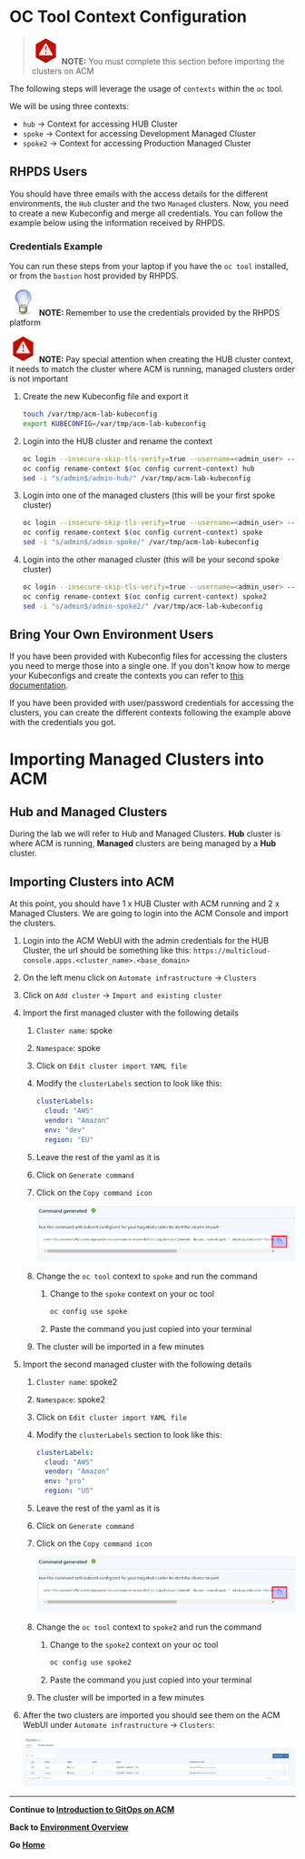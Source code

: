 # OC Tool Context Configuration

> ![WARNING](assets/warning-icon.png) **NOTE:** You must complete this section before importing the clusters on ACM

The following steps will leverage the usage of `contexts` within the `oc` tool.

We will be using three contexts:

* `hub`    -> Context for accessing HUB Cluster 
* `spoke`  -> Context for accessing Development Managed Cluster
* `spoke2` -> Context for accessing Production Managed Cluster

## RHPDS Users

You should have three emails with the access details for the different environments, the `Hub` cluster and the two `Managed` clusters. Now, you need to create a new Kubeconfig and merge all credentials. You can follow the example below using the information received by RHPDS.

### Credentials Example

You can run these steps from your laptop if you have the `oc tool` installed, or from the `bastion` host provided by RHPDS.

![TIP](assets/tip-icon.png) **NOTE:** Remember to use the credentials provided by the RHPDS platform

![WARNING](assets/warning-icon.png) **NOTE:** Pay special attention when creating the HUB cluster context, it needs to match the cluster where ACM is running, managed clusters order is not important

1. Create the new Kubeconfig file and export it

    ~~~sh
    touch /var/tmp/acm-lab-kubeconfig
    export KUBECONFIG=/var/tmp/acm-lab-kubeconfig
    ~~~
2. Login into the HUB cluster and rename the context

    ~~~sh
    oc login --insecure-skip-tls-verify=true --username=<admin_user> --password=<admin_password> https://api.<hub_cluster_name>.<base_domain>:6443
    oc config rename-context $(oc config current-context) hub
    sed -i "s/admin$/admin-hub/" /var/tmp/acm-lab-kubeconfig
    ~~~
3. Login into one of the managed clusters (this will be your first spoke cluster)

    ~~~sh
    oc login --insecure-skip-tls-verify=true --username=<admin_user> --password=<admin_password> https://api.<managed1_cluster_name>.<base_domain>:6443
    oc config rename-context $(oc config current-context) spoke
    sed -i "s/admin$/admin-spoke/" /var/tmp/acm-lab-kubeconfig
    ~~~
4. Login into the other managed cluster (this will be your second spoke cluster)

    ~~~sh
    oc login --insecure-skip-tls-verify=true --username=<admin_user> --password=<admin_password> https://api.<managed1_cluster_name>.<base_domain>:6443
    oc config rename-context $(oc config current-context) spoke2
    sed -i "s/admin$/admin-spoke2/" /var/tmp/acm-lab-kubeconfig
    ~~~

## Bring Your Own Environment Users

If you have been provided with Kubeconfig files for accessing the clusters you need to merge those into a single one. If you don't know how to merge your Kubeconfigs and create the contexts you can refer to [this documentation](https://openshift.tips/oc/#merge-multiple-kubeconfigs).

If you have been provided with user/password credentials for accessing the clusters, you can create the different contexts following the example above with the credentials you got.

# Importing Managed Clusters into ACM

## Hub and Managed Clusters

During the lab we will refer to Hub and Managed Clusters. **Hub** cluster is where ACM is running, **Managed** clusters are being managed by a **Hub** cluster.

## Importing Clusters into ACM

At this point, you should have 1 x HUB Cluster with ACM running and 2 x Managed Clusters. We are going to login into the ACM Console and import the clusters.

1. Login into the ACM WebUI with the admin credentials for the HUB Cluster, the url should be something like this: `https://multicloud-console.apps.<cluster_name>.<base_domain>`
2. On the left menu click on `Automate infrastructure` -> `Clusters`
3. Click on `Add cluster` -> `Import and existing cluster`
4. Import the first managed cluster with the following details
    1. `Cluster name`: spoke
    2. `Namespace`: spoke
    3. Click on `Edit cluster import YAML file`
    4. Modify the `clusterLabels` section to look like this:

        ~~~yaml
        clusterLabels:
          cloud: "AWS"
          vendor: "Amazon"
          env: "dev"
          region: "EU"
        ~~~
    5. Leave the rest of the yaml as it is
    6. Click on `Generate command`
    7. Click on the `Copy command icon`

        ![Copy command](./assets/copy_cluster_command.png)
    8. Change the `oc tool` context to `spoke` and run the command
        1. Change to the `spoke` context on your oc tool

            ~~~sh
            oc config use spoke
            ~~~
        2. Paste the command you just copied into your terminal
    9. The cluster will be imported in a few minutes
5. Import the second managed cluster with the following details
    1. `Cluster name`: spoke2
    2. `Namespace`: spoke2
    3. Click on `Edit cluster import YAML file`
    4. Modify the `clusterLabels` section to look like this:

        ~~~yaml
        clusterLabels:
          cloud: "AWS"
          vendor: "Amazon"
          env: "pro"
          region: "US"
        ~~~
    5. Leave the rest of the yaml as it is
    6. Click on `Generate command`
    7. Click on the `Copy command icon`

        ![Copy command](./assets/copy_cluster_command.png)
    8. Change the `oc tool` context to `spoke2` and run the command
        1. Change to the `spoke2` context on your oc tool

            ~~~sh
            oc config use spoke2
            ~~~
        2. Paste the command you just copied into your terminal
    9. The cluster will be imported in a few minutes
6. After the two clusters are imported you should see them on the ACM WebUI under `Automate infrastructure` -> `Clusters`:

    ![Clusters Imported](./assets/clusters_imported.png)

---

**Continue to [Introduction to GitOps on ACM](./02_introduction_to_gitops.md)**

**Back to [Environment Overview](./00_environment_overview.md)**

**Go [Home](./README.md)**

